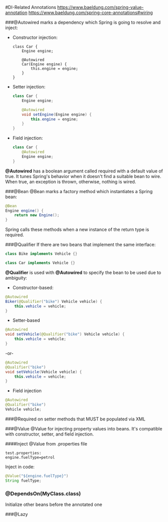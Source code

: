 #DI-Related Annotations
https://www.baeldung.com/spring-value-annotation
https://www.baeldung.com/spring-core-annotations#wiring



###@Autowired
marks a dependency which Spring is going to resolve and inject:
- Constructor injection:
    ```$java
    class Car {
        Engine engine;
    
        @Autowired
        Car(Engine engine) {
            this.engine = engine;
        }
    }
    ```
    
- Setter injection:
    ```java
    class Car {
        Engine engine;
    
        @Autowired
        void setEngine(Engine engine) {
            this.engine = engine;
        }
    }
    ```
    
- Field injection:
    ```java
    class Car {
        @Autowired
        Engine engine;
    }
    ```

**@Autowired** has a boolean argument called required with a default value of true.
It tunes Spring's behavior when it doesn't find a suitable bean to wire. When true, an exception is thrown, otherwise, nothing is wired.

###@Bean
@Bean marks a factory method which instantiates a Spring bean:
```java
@Bean
Engine engine() {
    return new Engine();
}
```
Spring calls these methods when a new instance of the return type is required.

###@Qualifier
If there are two beans that implement the same interface:
```java
class Bike implements Vehicle {}

class Car implements Vehicle {}
```

**@Qualifier** is used with **@Autowired**  to specify the bean to be used due to ambiguity:
- Constructor-based:
```java
@Autowired
Biker(@Qualifier("bike") Vehicle vehicle) {
    this.vehicle = vehicle;
}
```
- Setter-based

```java
@Autowired
void setVehicle(@Qualifier("bike") Vehicle vehicle) {
    this.vehicle = vehicle;
}
```
-or-
```java
@Autowired
@Qualifier("bike")
void setVehicle(Vehicle vehicle) {
    this.vehicle = vehicle;
}
```

- Field injection
```java
@Autowired
@Qualifier("bike")
Vehicle vehicle;
``` 

###@Required
on setter methods that MUST be populated via XML

###@Value
@Value for injecting property values into beans. 
It's compatible with constructor, setter, and field injection.

####Inject @Value from .properties file
```properties
test.properties:
engine.fuelType=petrol
```
Inject in code:
```java
@Value("${engine.fuelType}")
String fuelType;
```

### @DependsOn(MyClass.class)
Initialize other beans before the annotated one

###@Lazy